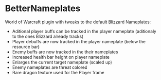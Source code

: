 # BetterNameplates
World of Warcraft plugin with tweaks to the default Blizzard Nameplates:
- Aditional player buffs can be tracked in the player nameplate (aditionaly to the ones Blizzard already tracks)
- Player debuffs are now tracked in the player nameplate (below the resource bar)
- Enemy buffs are now tracked in the their nameplates
- Increased health bar height on player nameplate
- Enlarges the current target nameplate (scaled up)
- Enemy nameplates are threat colored
- Rare dragon texture used for the Player frame 